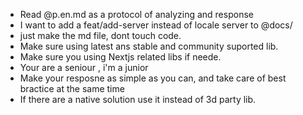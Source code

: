 - Read @p.en.md as a protocol of analyzing and response 
- I want to add a feat/add-server instead of locale server to @docs/ 
- just make the md file, dont touch code.                                                       
- Make sure using latest ans stable and community suported lib. 
- Make sure you using Nextjs related libs if neede. 
- Your are a seniour , i'm a junior 
- Make your resposne as simple as you can, and take care of best bractice at the same time 
- If there are a native solution use it instead of 3d party lib. 

